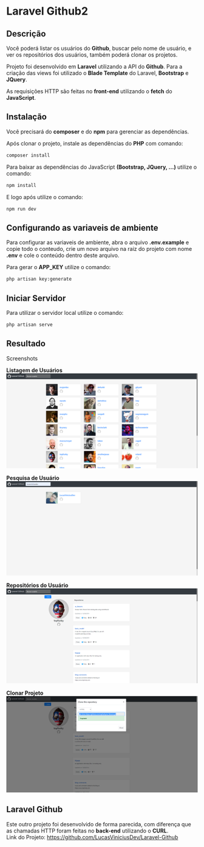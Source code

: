 Laravel Github2
======

Descrição
------
Você poderá listar os usuários do **Github**, buscar pelo nome de usuário, e ver os repositórios dos usuários, também poderá clonar os projetos.

Projeto foi desenvolvido em **Laravel** utilizando a API do **Github**. Para a criação das views foi utilizado o **Blade Template** do Laravel, **Bootstrap** e **JQuery**.

As requisições HTTP são feitas no **front-end** utilizando o **fetch** do **JavaScript**.

Instalação
------
Você precisará do **composer** e do **npm** para gerenciar as dependências.

Após clonar o projeto, instale as dependências do **PHP** com comando:
```bash
composer install
```

Para baixar as dependências do JavaScript **(Bootstrap, JQuery, ...)** utilize o comando:
```bash
npm install
```

E logo após utilize o comando:
```bash
npm run dev
```

Configurando as variaveis de ambiente
------
Para configurar as variaveis de ambiente, abra o arquivo **.env.example** e copie todo o conteudo, crie um novo arquivo na raiz do projeto com nome **.env** e cole o conteúdo dentro deste arquivo.

Para gerar o **APP_KEY** utilize o comando:
```bash
php artisan key:generate
```

Iniciar Servidor
------
Para utilizar o servidor local utilize o comando:
```bash
php artisan serve
```

Resultado
------

Screenshots

**Listagem de Usuários**
![Alt text](https://raw.githubusercontent.com/LucasViniciusDev/Laravel-Github2/master/screenshots/001.PNG "001")

**Pesquisa de Usuário**
![Alt text](https://raw.githubusercontent.com/LucasViniciusDev/Laravel-Github2/master/screenshots/002.PNG "002")

**Repositórios do Usuário**
![Alt text](https://raw.githubusercontent.com/LucasViniciusDev/Laravel-Github2/master/screenshots/003.PNG "003")

**Clonar Projeto**
![Alt text](https://raw.githubusercontent.com/LucasViniciusDev/Laravel-Github2/master/screenshots/004.PNG "004")

Laravel Github
------
Este outro projeto foi desenvolvido de forma parecida, com diferença que as chamadas HTTP foram feitas no **back-end** utilizando o **CURL**.<br>
Link do Projeto: https://github.com/LucasViniciusDev/Laravel-Github
